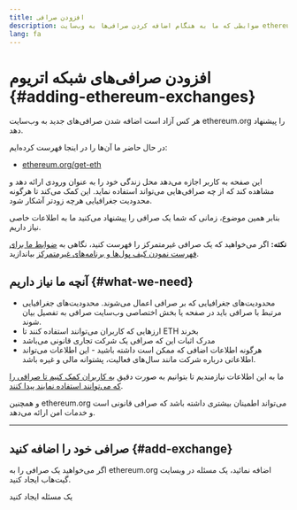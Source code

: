 ```yaml
---
title: افزودن صرافی
description: ضوابطی که ما به هنگام اضافه کردن صرافی‌ها به وب‌سایت ethereum.org استفاده می کنیم
lang: fa
---
```


# افزودن صرافی‌های شبکه اتریوم {#adding-ethereum-exchanges}

هر کس آزاد است اضافه شدن صرافی‌های جدید به وب‌سایت ethereum.org را پیشنهاد دهد.

در حال حاضر ما آن‌ها را در اینجا فهرست کرده‌ایم:

- [ethereum.org/get-eth](/get-eth/)

این صفحه به کاربر اجازه می‌دهد محل زندگی خود را به عنوان ورودی ارائه دهد و مشاهده کند که از چه صرافی‌هایی می‌تواند استفاده نماید. این کمک می‌کند تا هرگونه محدودیت جغرافیایی هرچه زودتر آشکار شود.

بنابر همین موضوع، زمانی که شما یک صرافی را پیشنهاد می‌کنید ما به اطلاعات خاصی نیاز داریم.

**نکته:** اگر می‌خواهید که یک صرافی غیرمتمرکز را فهرست کنید، نگاهی به [ضوابط ما برای فهرست نمودن کیف پول‌ها و برنامه‌های غیرمتمرکز](/contributing/adding-products/) بیاندازید.

## آنچه ما نیاز داریم {#what-we-need}

- محدودیت‌های جغرافیایی که بر صرافی اعمال می‌شوند. محدودیت‌های جغرافیایی مرتبط با صرافی باید در صفحه یا بخش اختصاصی وب‌سایت صرافی به تفصیل بیان شوند.
- ارزهایی که کاربران می‌توانند استفاده کنند تا ETH بخرند
- مدرک اثبات این که صرافی یک شرکت تجاری قانونی می‌باشد
- هرگونه اطلاعات اضافی که ممکن است داشته باشید - این اطلاعات می‌تواند اطلاعاتی درباره‌ شرکت مانند سال‌های فعالیت، پشتوانه مالی و غیره باشد.

ما به این اطلاعات نیازمندیم تا بتوانیم به صورت دقیق [به کاربران کمک کنیم تا صرافی را که می‌توانند استفاده نمایند پیدا کنند](/get-eth/#country-picker).

و همچنین ethereum.org می‌تواند اطمینان بیشتری داشته باشد که صرافی قانونی است و خدمات امن ارائه می‌دهد.

---

## صرافی خود را اضافه کنید {#add-exchange}

اگر می‌خواهید یک صرافی را به ethereum.org اضافه نمائید، یک مسئله در وبسایت گیت‌هاب ایجاد کنید.

<ButtonLink href="https://github.com/ethereum/ethereum-org-website/issues/new?assignees=&labels=content+%3Afountain_pen%3A&template=suggest_exchange.yaml">
  یک مسئله ایجاد کنید
</ButtonLink>
